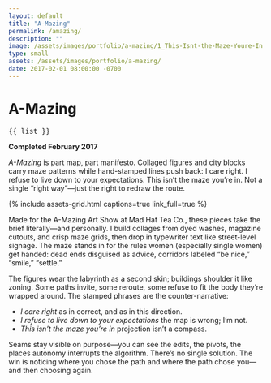 ```yaml
---
layout: default
title: "A-Mazing"
permalink: /amazing/
description: ""
image: /assets/images/portfolio/a-mazing/1_This-Isnt-the-Maze-Youre-In.svg
type: small
assets: /assets/images/portfolio/a-mazing/
date: 2017-02-01 08:00:00 -0700
---
```


# A-Mazing  
<pre style="font-size:.85rem;white-space:pre-wrap">
{{ list }}
</pre>
**Completed February 2017**  

*A-Mazing* is part map, part manifesto. Collaged figures and city blocks carry maze patterns while hand-stamped lines push back: I care right. I refuse to live down to your expectations. This isn’t the maze you’re in. Not a single “right way”—just the right to redraw the route.

{% include assets-grid.html captions=true link_full=true %}  

Made for the A-Mazing Art Show at Mad Hat Tea Co., these pieces take the brief literally—and personally. I build collages from dyed washes, magazine cutouts, and crisp maze grids, then drop in typewriter text like street-level signage. The maze stands in for the rules women (especially single women) get handed: dead ends disguised as advice, corridors labeled “be nice,” “smile,” “settle.”  

The figures wear the labyrinth as a second skin; buildings shoulder it like zoning. Some paths invite, some reroute, some refuse to fit the body they’re wrapped around. The stamped phrases are the counter-narrative:
 - *I care right* as in correct, and as in this direction.
 - *I refuse to live down to your expectations* the map is wrong; I’m not.
 - *This isn’t the maze you’re in* projection isn’t a compass.

Seams stay visible on purpose—you can see the edits, the pivots, the places autonomy interrupts the algorithm. There’s no single solution. The win is noticing where you chose the path and where the path chose you—and then choosing again.

